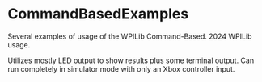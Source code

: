 # CommandBasedExamples

Several examples of usage of the WPILib Command-Based. 2024 WPILib usage.

Utilizes mostly LED output to show results plus some terminal output. Can run completely in simulator mode with only an Xbox controller input.
